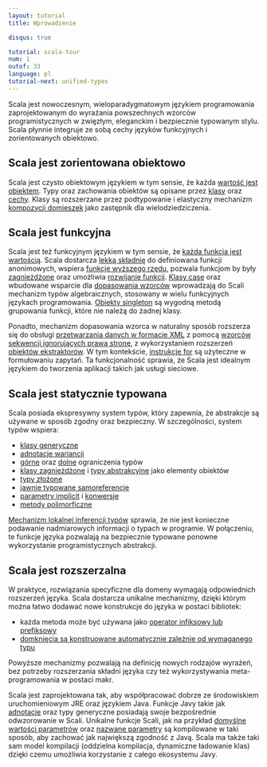 ```yaml
---
layout: tutorial
title: Wprowadzenie

disqus: true

tutorial: scala-tour
num: 1
outof: 33
language: pl
tutorial-next: unified-types
---
```


Scala jest nowoczesnym, wieloparadygmatowym językiem programowania zaprojektowanym do wyrażania powszechnych wzorców programistycznych w zwięzłym, eleganckim i bezpiecznie typowanym stylu. Scala płynnie integruje ze sobą cechy języków funkcyjnych i zorientowanych obiektowo.

## Scala jest zorientowana obiektowo ##
Scala jest czysto obiektowym językiem w tym sensie, że każda [wartość jest obiektem](unified-types.html). Typy oraz zachowania obiektów są opisane przez [klasy](classes.html) oraz [cechy](traits.html). Klasy są rozszerzane przez podtypowanie i elastyczny mechanizm [kompozycji domieszek](mixin-class-composition.html) jako zastępnik dla wielodziedziczenia.

## Scala jest funkcyjna ##
Scala jest też funkcyjnym językiem w tym sensie, że [każda funkcja jest wartością](unified-types.html). Scala dostarcza [lekką składnię](anonymous-function-syntax.html) do definiowana funkcji anonimowych, wspiera [funkcje wyższego rzędu](higher-order-functions.html), pozwala funkcjom by były [zagnieżdżone](nested-functions.html) oraz umożliwia [rozwijanie funkcji](currying.html). [Klasy case](case-classes.html) oraz wbudowane wsparcie dla [dopasowania wzorców](pattern-matching.html) wprowadzają do Scali mechanizm typów algebraicznych, stosowany w wielu funkcyjnych językach programowania. [Obiekty singleton](singleton-objects) są wygodną metodą grupowania funkcji, które nie należą do żadnej klasy. 

Ponadto, mechanizm dopasowania wzorca w naturalny sposób rozszerza się do obsługi [przetwarzania danych w formacie XML](xml-processing.html) z pomocą [wzorców sekwencji ignorujących prawą stronę](regular-expression-patterns.html), z wykorzystaniem rozszerzeń [obiektów ekstraktorów](extractor-objects.html). W tym kontekście, [instrukcje for](sequence-comprehensions.html) są użyteczne w formułowaniu zapytań. Ta funkcjonalność sprawia, że Scala jest idealnym językiem do tworzenia aplikacji takich jak usługi sieciowe.

## Scala jest statycznie typowana ##
Scala posiada ekspresywny system typów, który zapewnia, że abstrakcje są używane w sposób zgodny oraz bezpieczny. W szczególności, system typów wspiera:

* [klasy generyczne](generic-classes.html)
* [adnotacje wariancji](variances.html)
* [górne](upper-type-bounds.html) oraz [dolne](lower-type-bounds.html) ograniczenia typów
* [klasy zagnieżdżone](inner-classes.html) i [typy abstrakcyjne](abstract-types.html) jako elementy obiektów
* [typy złożone](compound-types.html)
* [jawnie typowane samoreferencje](explicitly-typed-self-references.html)
* [parametry implicit](implicit-parameters.html) i [konwersje](implicit-conversions.html)
* [metody polimorficzne](polymorphic-methods.html)

[Mechanizm lokalnej inferencji typów](local-type-inference.html) sprawia, że nie jest konieczne podawanie nadmiarowych informacji o typach w programie. W połączeniu, te funkcje języka pozwalają na bezpiecznie typowane ponowne wykorzystanie programistycznych abstrakcji.

## Scala jest rozszerzalna ##
W praktyce, rozwiązania specyficzne dla domeny wymagają odpowiednich rozszerzeń języka. Scala dostarcza unikalne mechanizmy, dzięki którym można łatwo dodawać nowe konstrukcje do języka w postaci bibliotek:

* każda metoda może być używana jako [operator infiksowy lub prefiksowy](operators.html)
* [domknięcia są konstruowane automatycznie zależnie od wymaganego typu](automatic-closures.html)

Powyższe mechanizmy pozwalają na definicję nowych rodzajów wyrażeń, bez potrzeby rozszerzania składni języka czy też wykorzystywania meta-programowania w postaci makr.

Scala jest zaprojektowana tak, aby współpracować dobrze ze środowiskiem uruchomieniowym JRE oraz językiem Java. Funkcje Javy takie jak [adnotacje](annotations.html) oraz typy generyczne posiadają swoje bezpośrednie odwzorowanie w Scali. Unikalne funkcje Scali, jak na przykład [domyślne wartości parametrów](default-parameter-values.html) oraz [nazwane parametry](named-parameters.html) są kompilowane w taki sposób, aby zachować jak największą zgodność z Javą. Scala ma także taki sam model kompilacji (oddzielna kompilacja, dynamiczne ładowanie klas) dzięki czemu umożliwia korzystanie z całego ekosystemu Javy.

